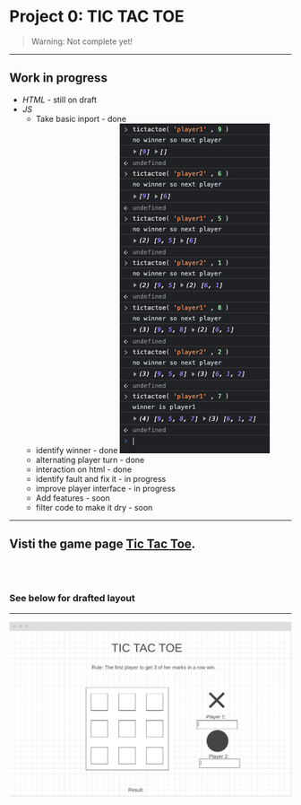 # Project 0: TIC TAC TOE

> Warning: Not complete yet!
---
## Work in progress
* *HTML* - still on draft
* *JS* 
    * Take basic inport - done
    * identify winner - done
![testing result](images/testing-result.png)
    * alternating player turn - done
    * interaction on html - done
    * identify fault and fix it - in progress
    * improve player interface - in progress
    * Add features - soon
    * filter code to make it dry - soon

---
## Visti the game page [Tic Tac Toe](https://btee9910.github.io/project0/).

<br></br>

### See below for drafted layout
---

[![Layout](images/updated-layout.png)](https://wireframe.cc/Qr11sf)




